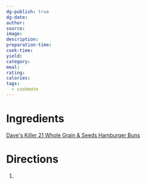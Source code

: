 ```yaml
---
dg-publish: true
dg-date: 
author: 
source: 
image: 
description: 
preparation-time: 
cook-time: 
yield: 
category: 
meal: 
rating: 
calories: 
tags:
  - cookmate
---
```



# Ingredients

[Dave's Killer 21 Whole Grain & Seeds Hamburger Buns](https://www.walmart.com/ip/Dave-s-Killer-Bread-Burger-Buns-Done-Right-Organic-Hamburger-Buns-8-Count/638231240)

# Directions

1) 
